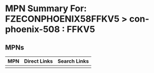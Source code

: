 



# MPN Summary For: FZECONPHOENIX58FFKV5 > con-phoenix-508 : FFKV5

## MPNs
  

|MPN|Direct Links|Search Links|
| :--- | :--- | :--- |
||||
